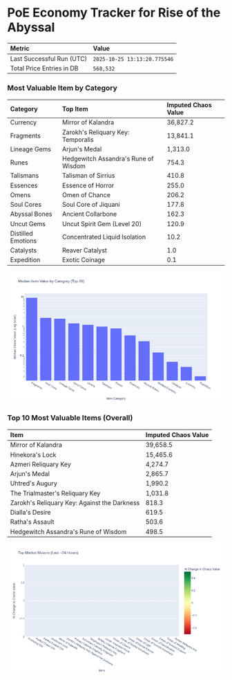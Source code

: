 # PoE Economy Tracker for Rise of the Abyssal

<!-- START_MAINTENANCE -->
| Metric | Value |
|:---|:---|
| Last Successful Run (UTC) | `2025-10-25 13:13:20.775546` |
| Total Price Entries in DB | `568,532` |

<!-- END_MAINTENANCE -->

<!-- START_DATAFRAME_DEBUG -->
<!-- END_DATAFRAME_DEBUG -->

<!-- START_CATEGORY_ANALYSIS -->
### Most Valuable Item by Category
| Category | Top Item | Imputed Chaos Value |
| :--- | :--- | :--- |
| Currency | Mirror of Kalandra | 36,827.2 |
| Fragments | Zarokh's Reliquary Key: Temporalis | 13,841.1 |
| Lineage Gems | Arjun's Medal | 1,313.0 |
| Runes | Hedgewitch Assandra's Rune of Wisdom | 754.3 |
| Talismans | Talisman of Sirrius | 410.8 |
| Essences | Essence of Horror | 255.0 |
| Omens | Omen of Chance | 206.2 |
| Soul Cores | Soul Core of Jiquani | 177.8 |
| Abyssal Bones | Ancient Collarbone | 162.3 |
| Uncut Gems | Uncut Spirit Gem (Level 20) | 120.9 |
| Distilled Emotions | Concentrated Liquid Isolation | 10.2 |
| Catalysts | Reaver Catalyst | 1.0 |
| Expedition | Exotic Coinage | 0.1 |


![Category Analysis Chart](charts/category_analysis.png)
<!-- END_ANALYSIS -->

<!-- START_ANALYSIS -->
### Top 10 Most Valuable Items (Overall)
| Item | Imputed Chaos Value |
| :--- | :--- |
| Mirror of Kalandra | 39,658.5 |
| Hinekora's Lock | 15,465.6 |
| Azmeri Reliquary Key | 4,274.7 |
| Arjun's Medal | 2,865.7 |
| Uhtred's Augury | 1,990.2 |
| The Trialmaster's Reliquary Key | 1,031.8 |
| Zarokh's Reliquary Key: Against the Darkness | 818.3 |
| Dialla's Desire | 619.5 |
| Ratha's Assault | 503.6 |
| Hedgewitch Assandra's Rune of Wisdom | 498.5 |


![Market Movers Chart](charts/market_movers.png)
<!-- END_ANALYSIS -->
